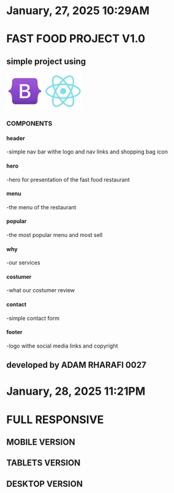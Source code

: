 # January, 27, 2025 10:29AM
# FAST FOOD PROJECT V1.0
## simple project using
![BOOTSTRAP](./public/images/bootstrap.png)
![REACT](./public/images/react.png)
### COMPONENTS 
#### header
-simple nav bar withe logo and nav links and shopping bag icon
#### hero
-hero for presentation of the fast food restaurant
#### menu
-the menu of the restaurant 
#### popular
-the most popular menu and most sell
#### why
-our services 
#### costumer
-what our costumer review 
#### contact
-simple contact form 
#### footer
-logo withe social media links and copyright 
## developed by ADAM RHARAFI 0027

# January, 28, 2025 11:21PM

# FULL RESPONSIVE 
## MOBILE VERSION
## TABLETS VERSION
## DESKTOP VERSION